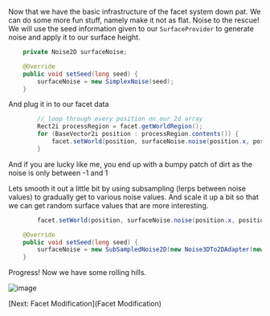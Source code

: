Now that we have the basic infrastructure of the facet system down pat.  We can do some more fun stuff,  namely make it not as flat.  Noise to the rescue!  We will use the seed information given to our ```SurfaceProvider``` to generate noise and apply it to our surface height.

```java
    private Noise2D surfaceNoise;

    @Override
    public void setSeed(long seed) {
        surfaceNoise = new SimplexNoise(seed);
    }
```
And plug it in to our facet data
```java
        // loop through every position on our 2d array
        Rect2i processRegion = facet.getWorldRegion();
        for (BaseVector2i position : processRegion.contents()) {
            facet.setWorld(position, surfaceNoise.noise(position.x, position.y));
        }
```
And if you are lucky like me,  you end up with a bumpy patch of dirt as the noise is only between -1 and 1

Lets smooth it out a little bit by using subsampling (lerps between noise values) to gradually get to various noise values. And scale it up a bit so that we can get random surface values that are more interesting.
```java
        facet.setWorld(position, surfaceNoise.noise(position.x, position.y) * 20);
```
```java
    @Override
    public void setSeed(long seed) {
        surfaceNoise = new SubSampledNoise2D(new Noise3DTo2DAdapter(new SimplexNoise(seed), 0), new Vector2f(0.01f, 0.01f), 1);
    }
```
Progress!  Now we have some rolling hills.

![image](https://raw.githubusercontent.com/Terasology/TutorialWorldGeneration/master/images/Noise%20Sampling.png)

[Next: Facet Modification](Facet Modification)